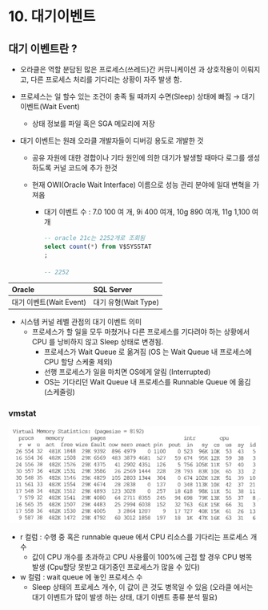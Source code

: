 # 10. 대기이벤트



## 대기 이벤트란 ?



- 오라클은 역할 분담된 많은 프로세스(쓰레드)간 커뮤니케이션 과 상호작용이 이뤄지고, 다른 프로세스 처리를 기다리는 상황이 자주 발생 함.

- 프로세스는 일 할수 있는 조건이 충족 될 때까지 수면(Sleep) 상태에 빠짐 → 대기 이벤트(Wait Event)

  - 상태 정보를 파일 혹은 SGA 메모리에 저장

- 대기 이벤트는 원래 오라클 개발자들이 디버깅 용도로 개발한 것

  - 공유 자원에 대한 경합이나 기타 원인에 의한 대기가 발생할 때마다 로그를 생성 하도록 커널 코드에 추가 한것

  - 현재 OWI(Oracle Wait Interface) 이름으로 성능 관리 분야에 일대 변혁을 가져옴

    - 대기 이벤트 수 : 7.0 100 여 개, 9i 400 여개, 10g 890 여개, 11g 1,100 여개
      ~~~sql
      -- oracle 21c는 2252개로 조회됨
      select count(*) from V$SYSSTAT
      ;
      
      -- 2252
      ~~~

| Oracle                  | SQL Server           |
| :---------------------- | :------------------- |
| 대기 이벤트(Wait Event) | 대기 유형(Wait Type) |

- 시스템 커널 레벨 관점의 대기 이벤트 의미
  - 프로세스가 할 일을 모두 마쳤거나 다른 프로세스를 기다려야 하는 상황에서 CPU 를 낭비하지 않고 Sleep 상태로 변경됨.
    - 프로세스가 Wait Queue 로 옮겨짐 (OS 는 Wait Queue 내 프로세스에 CPU 할당 스케줄 제외)
    - 선행 프로세스가 일을 마치면 OS에게 알림 (Interrupted)
    - OS는 기다리던 Wait Queue 내 프로세스를 Runnable Queue 에 옮김 (스케줄링)



### vmstat

![스크린샷 2024-02-19 오후 3.03.15](../../img/020.png)

- r 컬럼 : 수행 중 혹은 runnable queue 에서 CPU 리소스를 기다리는 프로세스 개수
  - 값이 CPU 개수를 초과하고 CPU 사용률이 100%에 근접 할 경우 CPU 병목 발생 (Cpu할당 못받고 대기중인 프로세스가 많을 수 있다)
- w 컬럼 : wait queue 에 놓인 프로세스 수
  - Sleep 상태의 프로세스 개수, 이 값이 큰 것도 병목일 수 있음 (오라클 에서는 대기 이벤트가 많이 발생 하는 상태, 대기 이벤트 종류 분석 필요)